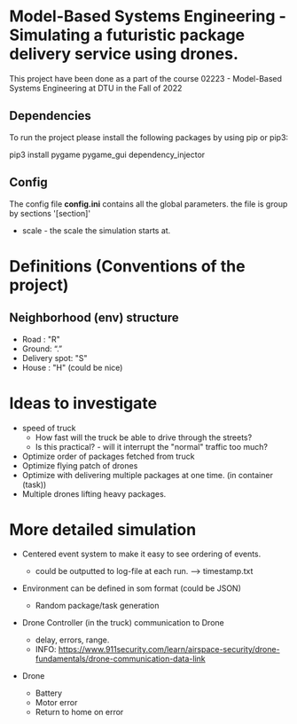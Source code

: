 # Model-Based Systems Engineering - Simulating a futuristic package delivery service using drones.

This project have been done as a part of the course 02223 - Model-Based Systems Engineering at DTU in the Fall of 2022

## Dependencies 

To run the project please install the following packages by using pip or pip3:

  pip3 install pygame pygame_gui dependency_injector

## Config 

The config file **config.ini** contains all the global parameters. the file is group by sections '[section]'

* scale - the scale the simulation starts at.

# Definitions (Conventions of the project)

## Neighborhood (env) structure

* Road : "R"
* Ground: “.”
* Delivery spot: "S"
* House : "H" (could be nice)

# Ideas to investigate 

* speed of truck 
    * How fast will the truck be able to drive through the streets?
    * Is this practical? - will it interrupt the "normal" traffic too much?
* Optimize order of packages fetched from truck
* Optimize flying patch of drones
* Optimize with delivering multiple packages at one time. (in container (task))
* Multiple drones lifting heavy packages.


# More detailed simulation

* Centered event system to make it easy to see ordering of events. 
  * could be outputted to log-file at each run. --> timestamp.txt

* Environment can be defined in som format (could be JSON)
  * Random package/task generation
    
* Drone Controller (in the truck) communication to Drone 
  * delay, errors, range. 
  * INFO: https://www.911security.com/learn/airspace-security/drone-fundamentals/drone-communication-data-link

* Drone 
  * Battery 
  * Motor error
  * Return to home on error
    
